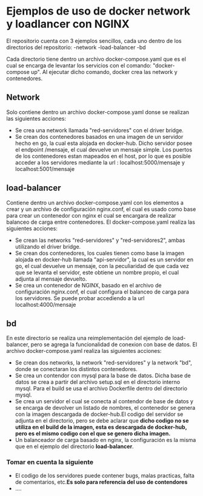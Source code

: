 # Ejemplos de uso de docker network y loadlancer con NGINX
 El repositorio cuenta con 3 ejemplos sencillos, cada uno dentro de los directorios del repositorio:
-network
-load-balancer
-bd

Cada directorio tiene dentro un archivo docker-compose.yaml que es el cual se encarga de levantar los servicios con el comando:
"docker-compose up". Al ejecutar dicho comando, docker crea las network y contenedores.

## Network
  Solo contiene dentro un archivo docker-compose.yaml donse se realizan las siguientes acciones:
  - Se crea una network llamada "red-servidores" con el driver bridge.
  - Se crean dos contenedores basados en una imagen de un servidor hecho en go, la cual esta alojada en docker-hub. Dicho servidor posee el endpoint /mensaje, el cual devuelve un mensaje simple. Los puertos de los contenedores estan mapeados en el host, por lo que es posible acceder a los servidores mediante la url : localhost:5000/mensaje y localhost:5001/mensaje

## load-balancer
 Contiene dentro un archivo docker-compose.yaml con los elementos a crear y un archivo de configuración  nginx.conf, el cual es usado como base para crear un contenedor con nginx el cual se encargara de realizar balanceo de carga entre contenedores.
 El docker-compose.yaml realiza las siguientes acciones:
 - Se crean las networks "red-servidores" y "red-servidores2", ambas utilizando el driver bridge.
 - Se crean dos contenedores, los cuales tienen como base la imagen alojada en docker-hub llamada "api-servidor", la cual es un servidor en go, el cual devuelve un mensaje, con la peculiaridad de que cada vez que se levanta el servidor, este obtiene un nombre propio, el cual adjunta al mensaje devuelto.
 - Se crea un contenedor de NGINX, basado en el archivo de configuración nginx.conf, el cual configura el balanceo de carga para los servidores. Se puede probar accediendo a la url localhost:4000/mensaje

## bd
En este directorio se realiza una reimplementación del ejemplo de load-balancer, pero se agrega la funcionalidad de conexion con base de datos.
El archivo docker-compose.yaml realiza las siguientes acciones:
- Se crean dos networks, la network "red-servidores" y la network "bd", donde se conectaran los distintos contenedores.
- Se crea un contendor con mysql para la base de datos. Dicha base de datos se crea a partir del archivo setup.sql en el directorio interno mysql. Para el build se usa el archivo Dockerfile dentro del directorio mysql.
- Se crea un servidor el cual se conecta al contendor de base de datos y se encarga de devolver un listado de nombres, el contenedor se genera con la imagen descargada de docker-hub.El codigo del servidor se adjunta en el directorio, pero se debe aclarar que **dicho codigo no se utiliza en el build de la imagen, esta es descargada de docker-hub, pero es el mismo codigo con el que se genero dicha imagen.**
- Un balanceador de carga basado en nginx, la configuración es la misma que en el ejemplo del directorio **load-balancer**.

### Tomar en cuenta la siguiente
- El codigo de los servidores puede contener bugs, malas practicas, falta de comentarios, etc.**Es solo para referencia del uso de contendores**
- ....
